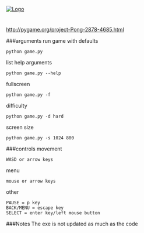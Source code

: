 [![Logo](http://i.imgur.com/FGIpYW6.png)](http://i.imgur.com)
#
http://pygame.org/project-Pong-2878-4685.html

###arguments
run game with defaults

    python game.py
list help arguments

    python game.py --help
fullscreen

    python game.py -f
difficulty

    python game.py -d hard
screen size

    python game.py -s 1024 800
    


###controls
movement 

    WASD or arrow keys
menu

    mouse or arrow keys
other

    PAUSE = p key
    BACK/MENU = escape key
    SELECT = enter key/left mouse button
    

    
###Notes
The exe is not updated as much as the code

